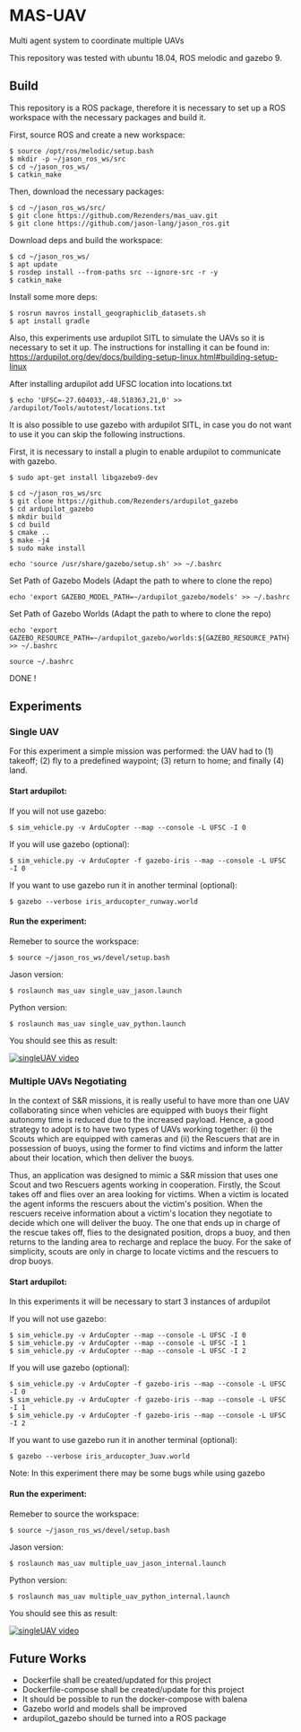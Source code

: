 # MAS-UAV
Multi agent system to coordinate multiple UAVs

This repository was tested with ubuntu 18.04, ROS melodic and gazebo 9.
## Build
This repository is a ROS package, therefore it is necessary to set up a ROS workspace with the necessary packages and build it.

First, source ROS and create a new workspace:

```
$ source /opt/ros/melodic/setup.bash
$ mkdir -p ~/jason_ros_ws/src
$ cd ~/jason_ros_ws/
$ catkin_make
```

Then, download the necessary packages:
```
$ cd ~/jason_ros_ws/src/
$ git clone https://github.com/Rezenders/mas_uav.git
$ git clone https://github.com/jason-lang/jason_ros.git
```

Download deps and build the workspace:
```
$ cd ~/jason_ros_ws/
$ apt update
$ rosdep install --from-paths src --ignore-src -r -y
$ catkin_make
```

Install some more deps:
```
$ rosrun mavros install_geographiclib_datasets.sh
$ apt install gradle
```

Also, this experiments use ardupilot SITL to simulate the UAVs so it is necessary to set it up. The instructions for installing it can be found in: https://ardupilot.org/dev/docs/building-setup-linux.html#building-setup-linux

After installing ardupilot add UFSC location into locations.txt

```
$ echo 'UFSC=-27.604033,-48.518363,21,0' >> /ardupilot/Tools/autotest/locations.txt
```

It is also possible to use gazebo with ardupilot SITL, in case you do not want to use it you can skip the following instructions.

First, it is necessary to install a plugin to enable ardupilot to communicate with gazebo.

```
$ sudo apt-get install libgazebo9-dev
```

```
$ cd ~/jason_ros_ws/src
$ git clone https://github.com/Rezenders/ardupilot_gazebo
$ cd ardupilot_gazebo
$ mkdir build
$ cd build
$ cmake ..
$ make -j4
$ sudo make install
```

````
echo 'source /usr/share/gazebo/setup.sh' >> ~/.bashrc
````

Set Path of Gazebo Models (Adapt the path to where to clone the repo)
````
echo 'export GAZEBO_MODEL_PATH=~/ardupilot_gazebo/models' >> ~/.bashrc
````

Set Path of Gazebo Worlds (Adapt the path to where to clone the repo)
````
echo 'export GAZEBO_RESOURCE_PATH=~/ardupilot_gazebo/worlds:${GAZEBO_RESOURCE_PATH}' >> ~/.bashrc
````

````
source ~/.bashrc
````

DONE !

## Experiments
### Single UAV

For this experiment a simple mission was performed: the UAV had to (1) takeoff; (2) fly to a predefined waypoint; (3) return to home; and finally (4) land.

#### Start ardupilot:

If you will not use gazebo:
```
$ sim_vehicle.py -v ArduCopter --map --console -L UFSC -I 0
```

If you will use gazebo (optional):
```
$ sim_vehicle.py -v ArduCopter -f gazebo-iris --map --console -L UFSC -I 0
```

If you want to use gazebo run it in another terminal (optional):

```
$ gazebo --verbose iris_arducopter_runway.world
```

#### Run the experiment:
Remeber to source the workspace:

```
$ source ~/jason_ros_ws/devel/setup.bash
```

Jason version:
```
$ roslaunch mas_uav single_uav_jason.launch
```

Python version:
```
$ roslaunch mas_uav single_uav_python.launch
```
You should see this as result:

[![singleUAV video](https://img.youtube.com/vi/5kYMEPmcZ6g/0.jpg)](https://www.youtube.com/watch?v=5kYMEPmcZ6g)

### Multiple UAVs Negotiating

In the context of S&R missions, it is really useful to have more than one UAV collaborating since when vehicles are equipped with buoys their flight autonomy time is reduced due to the increased payload. Hence, a good strategy to adopt is to have two types of UAVs working together: (i) the Scouts which are equipped with cameras and (ii) the Rescuers that are in possession of buoys, using the former to find victims and inform the latter about their location, which then deliver the buoys.

Thus, an application was designed to mimic a S&R mission that uses one Scout and two Rescuers agents working in cooperation. Firstly, the Scout takes off and flies over an area looking for victims. When a victim is located the agent informs the rescuers about the victim's position. When the rescuers receive information about a victim's location they negotiate to decide which one will deliver the buoy. The one that ends up in charge of the rescue takes off, flies to the designated position, drops a buoy, and then returns to the landing area to recharge and replace the buoy. For the sake of simplicity, scouts are only in charge to locate victims and the rescuers to drop buoys.

#### Start ardupilot:

In this experiments it will be necessary to start 3 instances of ardupilot

If you will not use gazebo:
```
$ sim_vehicle.py -v ArduCopter --map --console -L UFSC -I 0
$ sim_vehicle.py -v ArduCopter --map --console -L UFSC -I 1
$ sim_vehicle.py -v ArduCopter --map --console -L UFSC -I 2
```

If you will use gazebo (optional):
```
$ sim_vehicle.py -v ArduCopter -f gazebo-iris --map --console -L UFSC -I 0
$ sim_vehicle.py -v ArduCopter -f gazebo-iris --map --console -L UFSC -I 1
$ sim_vehicle.py -v ArduCopter -f gazebo-iris --map --console -L UFSC -I 2
```

If you want to use gazebo run it in another terminal (optional):

```
$ gazebo --verbose iris_arducopter_3uav.world
```
Note: In this experiment there may be some bugs while using gazebo
#### Run the experiment:
Remeber to source the workspace:

```
$ source ~/jason_ros_ws/devel/setup.bash
```

Jason version:
```
$ roslaunch mas_uav multiple_uav_jason_internal.launch
```

Python version:
```
$ roslaunch mas_uav multiple_uav_python_internal.launch
```
You should see this as result:

[![singleUAV video](https://img.youtube.com/vi/XkmROBkXzao/0.jpg)](https://www.youtube.com/watch?v=XkmROBkXzao&feature=youtu.be)


## Future Works
 - Dockerfile shall be created/updated for this project
 - Dockerfile-compose shall be created/update for this project
 - It should be possible to run the docker-compose with balena
 - Gazebo world and models shall be improved
 - ardupilot_gazebo should be turned into a ROS package
